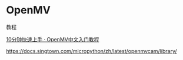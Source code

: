 # OpenMV

教程

[10分钟快速上手 · OpenMV中文入门教程](https://book.openmv.cc/quick-starter.html)

https://docs.singtown.com/micropython/zh/latest/openmvcam/library/